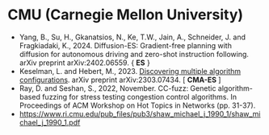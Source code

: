 # CMU (Carnegie Mellon University)

* Yang, B., Su, H., Gkanatsios, N., Ke, T.W., Jain, A., Schneider, J. and Fragkiadaki, K., 2024. Diffusion-ES: Gradient-free planning with diffusion for autonomous driving and zero-shot instruction following. arXiv preprint arXiv:2402.06559. { **ES** }
* Keselman, L. and Hebert, M., 2023. [Discovering multiple algorithm configurations](https://arxiv.org/abs/2303.07434). arXiv preprint arXiv:2303.07434. [ **CMA-ES** ]
* Ray, D. and Seshan, S., 2022, November. CC-fuzz: Genetic algorithm-based fuzzing for stress testing congestion control algorithms. In Proceedings of ACM Workshop on Hot Topics in Networks (pp. 31-37).
* https://www.ri.cmu.edu/pub_files/pub3/shaw_michael_j_1990_1/shaw_michael_j_1990_1.pdf

